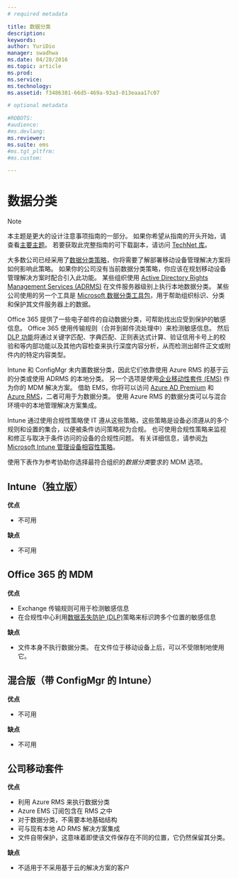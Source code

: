 ```yaml
---
# required metadata

title: 数据分类
description:
keywords:
author: YuriDio
manager: swadhwa
ms.date: 04/28/2016
ms.topic: article
ms.prod:
ms.service:
ms.technology:
ms.assetid: f3486381-66d5-469a-93a3-013eaaa17c07

# optional metadata

#ROBOTS:
#audience:
#ms.devlang:
ms.reviewer: 
ms.suite: ems
#ms.tgt_pltfrm:
#ms.custom:

---
```


# 数据分类

>[!NOTE]
>本主题是更大的设计注意事项指南的一部分。 如果你希望从指南的开头开始，请查看[主要主题](mdm-design-considerations-guide.md)。 若要获取此完整指南的可下载副本，请访问 [TechNet 库](https://gallery.technet.microsoft.com/Mobile-Device-Management-7d401582)。

大多数公司已经采用了[数据分类策略](http://blogs.microsoft.com/cybertrust/2014/01/28/the-importance-of-data-classification/)，你将需要了解部署移动设备管理解决方案将如何影响此策略。 如果你的公司没有当前数据分类策略，你应该在规划移动设备管理解决方案时配合引入此功能。 某些组织使用 [Active Directory Rights Management Services (ADRMS)](https://technet.microsoft.com/windowsserver/dd448611.aspx) 在文件服务器级别上执行本地数据分类。 某些公司使用的另一个工具是 [Microsoft 数据分类工具包](http://www.microsoft.com/download/details.aspx?id=27123)，用于帮助组织标识、分类和保护其文件服务器上的数据。 

Office 365 提供了一些电子邮件的自动数据分类，可帮助找出应受到保护的敏感信息。 Office 365 使用传输规则（合并到邮件流处理中）来检测敏感信息。 然后 [DLP 功能](http://blogs.office.com/2013/10/28/office-365-compliance-controls-data-loss-prevention/)将通过关键字匹配、字典匹配、正则表达式计算、验证信用卡号上的校验和等内部功能以及其他内容检查来执行深度内容分析，从而检测出邮件正文或附件内的特定内容类型。 

Intune 和 ConfigMgr 未内置数据分类，因此它们依靠使用 Azure RMS 的基于云的分类或使用 ADRMS 的本地分类。 另一个选项是使用[企业移动性套件 (EMS)](http://www.microsoft.com/server-cloud/enterprise-mobility/overview.aspx) 作为你的 MDM 解决方案。 借助 EMS，你将可以访问 [Azure AD Premium](https://msdn.microsoft.com/library/azure/dn532272.aspx) 和 [Azure RMS](https://technet.microsoft.com/library/jj585026.aspx)，二者可用于为数据分类。 使用 Azure RMS 的数据分类可以与混合环境中的本地管理解决方案集成。 

Intune 通过使用合规性策略使 IT 遵从这些策略，这些策略是设备必须遵从的多个规则和设置的集合，以便被条件访问策略视为合规。 也可使用合规性策略来监视和修正与取决于条件访问的设备的合规性问题。 有关详细信息，请参阅[为 Microsoft Intune 管理设备相容性策略](/intune/deploy/introduction-to-device-compliance-policies-in-microsoft-intune)。

使用下表作为参考协助你选择最符合组织的*数据分类*要求的 MDM 选项。

## Intune（独立版）

**优点**

- 不可用

**缺点**

- 不可用

## Office 365 的 MDM

**优点**

- Exchange 传输规则可用于检测敏感信息
- 在合规性中心利用[数据丢失防护 (DLP)](https://technet.microsoft.com/library/ms.o365.cc.DLPLandingPage.aspx)策略来标识跨多个位置的敏感信息

**缺点**

- 文件本身不执行数据分类。 在文件位于移动设备上后，可以不受限制地使用它。

## 混合版（带 ConfigMgr 的 Intune）

**优点**

- 不可用

**缺点**

- 不可用

## 公司移动套件

**优点**

- 利用 Azure RMS 来执行数据分类
- Azure EMS 订阅包含在 RMS 之中
- 对于数据分类，不需要本地基础结构
- 可与现有本地 AD RMS 解决方案集成
- 文件自带保护，这意味着即使该文件保存在不同的位置，它仍然保留其分类。

**缺点**

- 不适用于不采用基于云的解决方案的客户


<!--HONumber=Apr16_HO2-->


